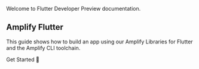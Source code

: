 <amplify-callout warning>

Welcome to Flutter Developer Preview documentation.

</amplify-callout>

## Amplify Flutter

This guide shows how to build an app using our Amplify Libraries for Flutter and the Amplify CLI toolchain.


<docs-internal-link-button href="~/lib/project-setup/prereq.md">
  <span slot="text">Get Started 🚀</span>
</docs-internal-link-button>